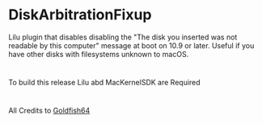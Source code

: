 # DiskArbitrationFixup
Lilu plugin that disables disabling the "The disk you inserted was not readable by this computer" message at boot on 10.9 or later. Useful if you have other disks with filesystems unknown to macOS.

#
To build this release
Lilu abd MacKernelSDK are Required
#


All Credits to [Goldfish64](https://github.com/Goldfish64/DiskArbitrationFixup)
